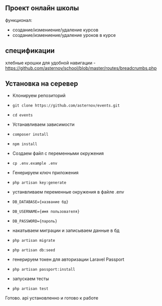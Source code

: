 ## Проект онлайн школы

функционал:
- создание/измениение/удаление курсов
- создание/измениение/удаление уроков в курсе

## спецификации

хлебные крошки для удобной навигации
-https://github.com/asternov/school/blob/master/routes/breadcrumbs.php


## Установка на серевер

- Клонируем репозиторий
- `git clone https://github.com/asternov/events.git`
- `cd events`
- Устанавливаем зависимости
- `composer install`
- `npm install`
- Создаем файл с переменными окружения 
- `cp .env.example .env`

- Генерируем ключ приложения
- `php artisan key:generate`

- устанвливаем переменные окружения в файле .env
- `DB_DATABASE={название бд}`
- `DB_USERNAME={имя пользователя}`
- `DB_PASSWORD={пароль}`

- накатываем миграции и записываем данные в бд
- `php artisan migrate`
- `php artisan db:seed`
- генерируем токен для авторизации Laravel Passport
- `php artisan passport:install`
- запускаем тесты
- `php artisan test`

Готово. api установленно и готово к работе
